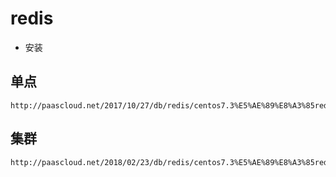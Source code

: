 # redis
- 安装

## 单点
```
http://paascloud.net/2017/10/27/db/redis/centos7.3%E5%AE%89%E8%A3%85redis4.0.2/
```
## 集群


```
http://paascloud.net/2018/02/23/db/redis/centos7.3%E5%AE%89%E8%A3%85redis4.0.8%E4%B8%BB3%E4%BB%8E%E9%9B%86%E7%BE%A4/
```


